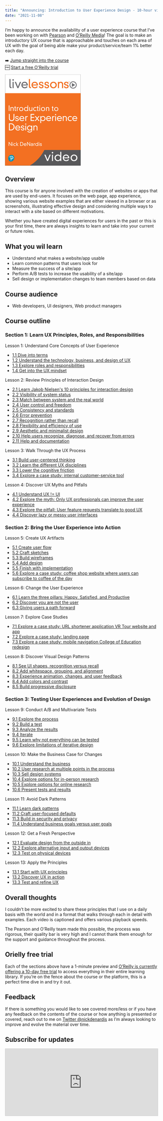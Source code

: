 ```yaml
---
title: "Announcing: Introduction to User Experience Design - 10-hour video course"
date: "2021-11-08"
---
```


<div class="row -mx-4 pt-4 md:flex">
    <div class="md:w-2/3 px-4">
        <p>
        I’m happy to announce the availability of a user experience course that I’ve been working on with <a href="https://www.pearson.com/">Pearson</a> and <a href="https://www.oreilly.com">O’Reilly Media</a>! The goal is to make an introductory UX course that is approachable and touches on each area of UX with the goal of being able make your product/service/team 1% better each day.
        </p>
        <p>
            ➡️ <a href="https://www.oreilly.com/videos/introduction-to-user/9780137534463/">Jump straight into the course</a> <br />
            🆓 <a href="https://learning.oreilly.com/p/register/">Start a free O'Reilly trial</a>
        </p>
    </div>
    <div class="md:w-1/3 px-4">
        <img src="/images/ux-design-cover.jpg" alt="Cover of the course preview with course title and live sessions designation" class="m-0">
    </div>
</div>

## Overview 

This course is for anyone involved with the creation of websites or apps that are used by end-users. It focuses on the web page, app experience, showing various website examples that are either viewed in a browser or as screenshots, illustrating effective design and considering multiple ways to interact with a site based on different motivations.

Whether you have created digital experiences for users in the past or this is your first time, there are always insights to learn and take into your current or future roles.  

## What you wil learn

- Understand what makes a website/app usable
- Learn common patterns that users look for
- Measure the success of a site/app
- Perform A/B tests to increase the usability of a site/app
- Sell design or implementation changes to team members based on data

## Course audience

- Web developers, UI designers, Web product managers

## Course outline

### Section 1: Learn UX Principles, Roles, and Responsibilities 

Lesson 1: Understand Core Concepts of User Experience 

- [1.1 Dive into terms](https://learning.oreilly.com/videos/introduction-to-user/9780137534463/9780137534463-UED1_01_01_01/)
- [1.2 Understand the technology, business, and design of UX ](https://learning.oreilly.com/videos/introduction-to-user/9780137534463/9780137534463-UED1_01_01_02/)
- [1.3 Explore roles and responsibilities](https://learning.oreilly.com/videos/introduction-to-user/9780137534463/9780137534463-UED1_01_01_03/)
- [1.4 Get into the UX mindset](https://learning.oreilly.com/videos/introduction-to-user/9780137534463/9780137534463-UED1_01_01_04/)

Lesson 2: Review Principles of Interaction Design 

- [2.1 Learn Jakob Nielsen's 10 principles for interaction design ](https://learning.oreilly.com/videos/introduction-to-user/9780137534463/9780137534463-UED1_01_02_01/)
- [2.2 Visibility of system status](https://learning.oreilly.com/videos/introduction-to-user/9780137534463/9780137534463-UED1_01_02_02/)
- [2.3 Match between system and the real world](https://learning.oreilly.com/videos/introduction-to-user/9780137534463/9780137534463-UED1_01_02_03/)
- [2.4  User control and freedom](https://learning.oreilly.com/videos/introduction-to-user/9780137534463/9780137534463-UED1_01_02_04/)
- [2.5  Consistency and standards](https://learning.oreilly.com/videos/introduction-to-user/9780137534463/9780137534463-UED1_01_02_05/)
- [2.6 Error prevention](https://learning.oreilly.com/videos/introduction-to-user/9780137534463/9780137534463-UED1_01_02_06/)
- [2.7 Recognition rather than recall](https://learning.oreilly.com/videos/introduction-to-user/9780137534463/9780137534463-UED1_01_02_07/)
- [2.8 Flexibility and efficiency of use](https://learning.oreilly.com/videos/introduction-to-user/9780137534463/9780137534463-UED1_01_02_08/)
- [2.9 Aesthetic and minimalist design](https://learning.oreilly.com/videos/introduction-to-user/9780137534463/9780137534463-UED1_01_02_09/)
- [2.10 Help users recognize, diagnose, and recover from errors](https://learning.oreilly.com/videos/introduction-to-user/9780137534463/9780137534463-UED1_01_02_10/)
- [2.11 Help and documentation](https://learning.oreilly.com/videos/introduction-to-user/9780137534463/9780137534463-UED1_01_02_11/)

Lesson 3: Walk Through the UX Process 

- [3.1 Build user-centered thinking](https://learning.oreilly.com/videos/introduction-to-user/9780137534463/9780137534463-UED1_01_03_01/)
- [3.2 Learn the different UX disciplines](https://learning.oreilly.com/videos/introduction-to-user/9780137534463/9780137534463-UED1_01_03_02/)
- [3.3 Lower the cognitive friction](https://learning.oreilly.com/videos/introduction-to-user/9780137534463/9780137534463-UED1_01_03_03/)
- [3.4 Explore a case study: internal customer-service tool](https://learning.oreilly.com/videos/introduction-to-user/9780137534463/9780137534463-UED1_01_03_04/)

Lesson 4: Discover UX Myths and Pitfalls 

- [4.1 Understand UX != UI](https://learning.oreilly.com/videos/introduction-to-user/9780137534463/9780137534463-UED1_01_04_01/)
- [4.2 Explore the myth: Only UX professionals can improve the user experience](https://learning.oreilly.com/videos/introduction-to-user/9780137534463/9780137534463-UED1_01_04_02/)
- [4.3 Explore the pitfall: User feature requests translate to good UX](https://learning.oreilly.com/videos/introduction-to-user/9780137534463/9780137534463-UED1_01_04_03/)
- [4.4 Discover lazy or messy user interfaces](https://learning.oreilly.com/videos/introduction-to-user/9780137534463/9780137534463-UED1_01_04_04/)

### Section 2: Bring the User Experience into Action 

Lesson 5: Create UX Artifacts 

- [5.1 Create user flow](https://learning.oreilly.com/videos/introduction-to-user/9780137534463/9780137534463-UED1_01_05_01/)
- [5.2 Craft sketches](https://learning.oreilly.com/videos/introduction-to-user/9780137534463/9780137534463-UED1_01_05_02/)
- [5.3 Build wireframes](https://learning.oreilly.com/videos/introduction-to-user/9780137534463/9780137534463-UED1_01_05_03/)
- [5.4 Add design](https://learning.oreilly.com/videos/introduction-to-user/9780137534463/9780137534463-UED1_01_05_04/)
- [5.5 Finish with implementation](https://learning.oreilly.com/videos/introduction-to-user/9780137534463/9780137534463-UED1_01_05_05/)
- [5.6 Explore a case study: coffee shop website where users can subscribe to coffee of the day](https://learning.oreilly.com/videos/introduction-to-user/9780137534463/9780137534463-UED1_01_05_06/)

Lesson 6: Change the User Experience 

- [6.1 Learn the three pillars: Happy, Satisfied, and Productive](https://learning.oreilly.com/videos/introduction-to-user/9780137534463/9780137534463-UED1_01_06_01/)
- [6.2 Discover you are not the user](https://learning.oreilly.com/videos/introduction-to-user/9780137534463/9780137534463-UED1_01_06_02/)
- [6.3 Giving users a path forward](https://learning.oreilly.com/videos/introduction-to-user/9780137534463/9780137534463-UED1_01_06_03/)

Lesson 7: Explore Case Studies 

- [7.1 Explore a case study: URL shortener application VR Tour website and app](https://learning.oreilly.com/videos/introduction-to-user/9780137534463/9780137534463-UED1_01_07_01/)
- [7.2 Explore a case study: landing page](https://learning.oreilly.com/videos/introduction-to-user/9780137534463/9780137534463-UED1_01_07_02/)
- [7.3 Explore a case study: mobile navigation College of Education redesign](https://learning.oreilly.com/videos/introduction-to-user/9780137534463/9780137534463-UED1_01_07_03/)

Lesson 8: Discover Visual Design Patterns 

- [8.1 See UI shapes, recognition versus recall](https://learning.oreilly.com/videos/introduction-to-user/9780137534463/9780137534463-UED1_01_08_01/)
- [8.2 Add whitespace, grouping, and alignment](https://learning.oreilly.com/videos/introduction-to-user/9780137534463/9780137534463-UED1_01_08_02/)
- [8.3 Experience animation, changes, and user feedback](https://learning.oreilly.com/videos/introduction-to-user/9780137534463/9780137534463-UED1_01_08_03/)
- [8.4 Add colors and contrast](https://learning.oreilly.com/videos/introduction-to-user/9780137534463/9780137534463-UED1_01_08_04/)
- [8.5 Build progressive disclosure](https://learning.oreilly.com/videos/introduction-to-user/9780137534463/9780137534463-UED1_01_08_05/)

### Section 3: Testing User Experiences and Evolution of Design 

Lesson 9: Conduct A/B and Multivariate Tests 

- [9.1 Explore the process](https://learning.oreilly.com/videos/introduction-to-user/9780137534463/9780137534463-UED1_01_09_01/)
- [9.2 Build a test](https://learning.oreilly.com/videos/introduction-to-user/9780137534463/9780137534463-UED1_01_09_02/)
- [9.3 Analyze the results](https://learning.oreilly.com/videos/introduction-to-user/9780137534463/9780137534463-UED1_01_09_03/)
- [9.4 Iterate](https://learning.oreilly.com/videos/introduction-to-user/9780137534463/9780137534463-UED1_01_09_04/)
- [9.5 Learn why not everything can be tested](https://learning.oreilly.com/videos/introduction-to-user/9780137534463/9780137534463-UED1_01_09_05/)
- [9.6 Explore limitations of iterative design](https://learning.oreilly.com/videos/introduction-to-user/9780137534463/9780137534463-UED1_01_09_06/)

Lesson 10: Make the Business Case for Changes 

- [10.1 Understand the business](https://learning.oreilly.com/videos/introduction-to-user/9780137534463/9780137534463-UED1_01_10_01/)
- [10.2 User research at multiple points in the process](https://learning.oreilly.com/videos/introduction-to-user/9780137534463/9780137534463-UED1_01_10_02/)
- [10.3 Sell design systems](https://learning.oreilly.com/videos/introduction-to-user/9780137534463/9780137534463-UED1_01_10_03/)
- [10.4 Explore options for in-person research](https://learning.oreilly.com/videos/introduction-to-user/9780137534463/9780137534463-UED1_01_10_04/)
- [10.5 Explore options for online research](https://learning.oreilly.com/videos/introduction-to-user/9780137534463/9780137534463-UED1_01_10_05/)
- [10.6 Present tests and results](https://learning.oreilly.com/videos/introduction-to-user/9780137534463/9780137534463-UED1_01_10_06/)

Lesson 11: Avoid Dark Patterns 

- [11.1 Learn dark patterns](https://learning.oreilly.com/videos/introduction-to-user/9780137534463/9780137534463-UED1_01_11_01/)
- [11.2 Craft user-focused defaults](https://learning.oreilly.com/videos/introduction-to-user/9780137534463/9780137534463-UED1_01_11_02/)
- [11.3 Build in security and privacy](https://learning.oreilly.com/videos/introduction-to-user/9780137534463/9780137534463-UED1_01_11_03/)
- [11.4 Understand business goals versus user goals](https://learning.oreilly.com/videos/introduction-to-user/9780137534463/9780137534463-UED1_01_11_04/)

Lesson 12: Get a Fresh Perspective 

- [12.1 Evaluate design from the outside in](https://learning.oreilly.com/videos/introduction-to-user/9780137534463/9780137534463-UED1_01_12_01/)
- [12.2 Explore alternative input and output devices](https://learning.oreilly.com/videos/introduction-to-user/9780137534463/9780137534463-UED1_01_12_02/)
- [12.3 Test on physical devices](https://learning.oreilly.com/videos/introduction-to-user/9780137534463/9780137534463-UED1_01_12_03/)

Lesson 13: Apply the Principles 

- [13.1 Start with UX principles](https://learning.oreilly.com/videos/introduction-to-user/9780137534463/9780137534463-UED1_01_13_01/)
- [13.2 Discover UX in action](https://learning.oreilly.com/videos/introduction-to-user/9780137534463/9780137534463-UED1_01_13_02/)
- [13.3 Test and refine UX](https://learning.oreilly.com/videos/introduction-to-user/9780137534463/9780137534463-UED1_01_13_03/)

## Overall thoughts

I couldn’t be more excited to share these principles that I use on a daily basis with the world and in a format that walks through each in detail with examples. Each video is captioned and offers various playback speeds. 

The Pearson and O’Reilly team made this possible, the process was rigorous, their quality bar is very high and I cannot thank them enough for the support and guidance throughout the process.

## Orielly free trial

Each of the sections above have a 1-minute preview and [O’Reilly is currently offering a 10-day free trial](https://www.oreilly.com/online-learning/try-now.html) to access everything in their entire learning library. If you’re on the fence about the course or the platform, this is a perfect time dive in and try it out.

## Feedback

If there is something you would like to see covered more/less or if you have any feedback on the contents of the course or how anything is presented or covered, reach out to me on [Twitter @nickdenardis](https://twitter.com/nickdenardis) as I’m always looking to improve and evolve the material over time.

## Subscribe for updates

<iframe
scrolling="no"
style="width:100%!important;height:220px;border:1px #ccc solid !important"
src="https://buttondown.email/nickdenardis?as_embed=true"
></iframe>